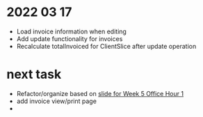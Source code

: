 # 2022 03 17
- Load invoice information when editing
- Add update functionality for invoices
- Recalculate totalInvoiced for ClientSlice after update operation

# next task
- Refactor/organize based on [slide for Week 5 Office Hour 1](https://docs.google.com/presentation/d/1pLZ8Zvpyr_myotpvyVYzY5awpUFUO78DE5CnBnVNm7c/edit#slide=id.g117828bad90_0_9)
- add invoice view/print page
- 